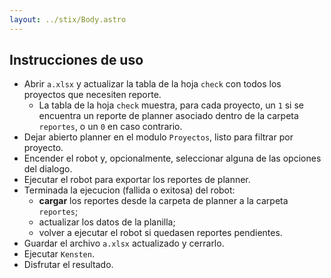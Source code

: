 ```yaml
---
layout: ../stix/Body.astro
---
```


## Instrucciones de uso

- Abrir `a.xlsx` y actualizar la tabla de la hoja `check` con todos
los proyectos que necesiten reporte.
     - La tabla de la hoja `check` muestra, para cada proyecto, un
     `1` si se encuentra un reporte de planner asociado dentro de la
     carpeta `reportes`, o un `0` en caso contrario.
- Dejar abierto planner en el modulo `Proyectos`, listo para filtrar
por proyecto.
- Encender el robot y, opcionalmente, seleccionar alguna de las
opciones del dialogo.
- Ejecutar el robot para exportar los reportes de planner.
- Terminada la ejecucion (fallida o exitosa) del robot:
     - **cargar** los reportes desde la carpeta de planner a la
     carpeta `reportes`;
     - actualizar los datos de la planilla;
     - volver a ejecutar el robot si quedasen reportes pendientes.
- Guardar el archivo `a.xlsx` actualizado y cerrarlo.
- Ejecutar `Kensten`.
- Disfrutar el resultado.

